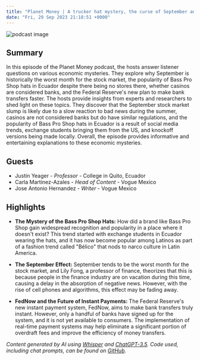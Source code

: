 ```yaml
---
title: "Planet Money | A trucker hat mystery, the curse of September and other listener questions"
date: "Fri, 29 Sep 2023 21:18:51 +0000"
---
```


![podcast image](https://media.npr.org/assets/img/2022/10/24/pm_new_tile_2022_sq-b4af5aab11c84cfae38eafa1db74a6da943d4e7f.jpg?s=1400&c=66&f=jpg)

## Summary

In this episode of the Planet Money podcast, the hosts answer listener questions on various economic mysteries. They explore why September is historically the worst month for the stock market, the popularity of Bass Pro Shop hats in Ecuador despite there being no stores there, whether casinos are considered banks, and the Federal Reserve's new plan to make bank transfers faster. The hosts provide insights from experts and researchers to shed light on these topics. They discover that the September stock market slump is likely due to a slow reaction to bad news during the summer, casinos are not considered banks but do have similar regulations, and the popularity of Bass Pro Shop hats in Ecuador is a result of social media trends, exchange students bringing them from the US, and knockoff versions being made locally. Overall, the episode provides informative and entertaining explanations to these economic mysteries.

## Guests

- Justin Yeager - _Professor_ - College in Quito, Ecuador
- Carla Martinez-Azales - _Head of Content_ - Vogue Mexico
- Jose Antonio Hernandez - _Writer_ - Vogue Mexico

## Highlights

- **The Mystery of the Bass Pro Shop Hats:** How did a brand like Bass Pro Shop gain widespread recognition and popularity in a place where it doesn't exist? This trend started with exchange students in Ecuador wearing the hats, and it has now become popular among Latinos as part of a fashion trend called "Bélico" that nods to narco culture in Latin America.

- **The September Effect:** September tends to be the worst month for the stock market, and Lily Fong, a professor of finance, theorizes that this is because people in the finance industry are on vacation during this time, causing a delay in the absorption of negative news. However, with the rise of cell phones and algorithms, this effect may be fading away.

- **FedNow and the Future of Instant Payments:** The Federal Reserve's new instant payment system, FedNow, aims to make bank transfers truly instant. However, only a handful of banks have signed up for the system, and it is not yet available to consumers. The implementation of real-time payment systems may help eliminate a significant portion of overdraft fees and improve the efficiency of money transfers.

_Content generated by AI using [Whisper](https://openai.com/research/whisper) and [ChatGPT-3.5](https://openai.com/blog/chatgpt). Code used, including chat prompts, can be found on [GitHub](https://github.com/dustinbrownman/podcast-parser/blob/main/app/functions.py)._
